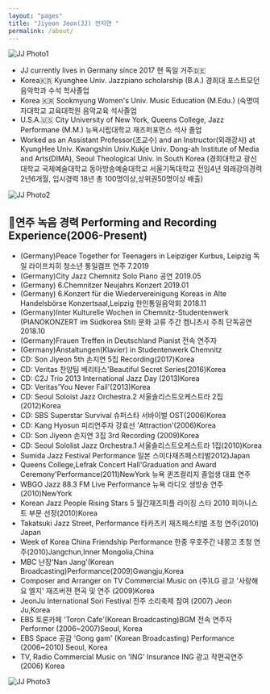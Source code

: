 ```yaml
---
layout: "pages"
title: "Jiyeon Jeon(JJ) 전지연 "
permalink: /about/
---
```


<img src="https://jjmusic-online.github.io/assets/images/photo1.jpeg" alt="JJ Photo1"
	title="Photo of JJ" style="min-width: 150px" />

- JJ currently lives in Germany since 2017 현 독일 거주🇩🇪 
- Korea🇰🇷 Kyunghee Univ. Jazzpiano scholarship (B.A.) 경희대 포스트모던음악학과 수석 학사졸업
- Korea 🇰🇷 Sookmyung Women's Univ. Music Education (M.Edu.) (숙명여자대학교 교육대학원 음악교육 석사졸업 
- U.S.A.🇺🇸 City University of New York, Queens College, Jazz Performane (M.M.) 뉴욕시립대학교 재즈퍼포먼스 석사 졸업
- Worked as an Assistant Professor(조교수) and an Instructor(외래강사) 
  at KyungHee Univ. Kwangshin Univ.Kukje Univ. Dong-ah Institute of Media and Arts(DIMA), Seoul Theological Univ. in South Korea (경희대학교 광신대학교 국제예술대학교 동아방송예술대학교 서울기독대학교 전임4년 외래강의경력 2년6개월, 입시경력 18년 총 100명이상,상위권50명이상 배출)


<img src="https://jjmusic-online.github.io/assets/images/photo2.jpeg" alt="JJ Photo2"
	title="Photo of JJ" style="min-width: 150px" />

## 🎹연주 녹음 경력 Performing and Recording Experience(2006-Present)
- (Germany)Peace Together for Teenagers in Leipziger Kurbus, Leipzig 독일 라이프치히 청소년 통일캠프 연주 7.2019
- (Germany)City Jazz Chemnitz Solo Piano 공연 2019.05
- (Germany) 6.Chemnitzer Neujahrs Konzert 2019.01 
- (Germany) 6.Konzert für die Wiedervereinigung Koreas in Alte Handelsbörse Konzertsaal,Leipzig 한인통일음악회 2018.11
- (Germany)Inter Kulturelle Wochen in Chemnitz-Studentenwerk (PIANOKONZERT im Südkorea Stil) 문화 교류 주간 켐니츠시 주최 단독공연 2018.10
- (Germany)Frauen Treffen in Deutschland Pianist 전속 연주자
- (Germany)Anstaltungen(Klavier) in Studentenwerk Chemnitz 
- CD: Son Jiyeon 5th 손지연 5집 Recording(2017)Korea 
- CD: Veritas 찬양팀 베리타스'Beautiful Secret Series(2016)Korea
- CD: C2J Trio 2013 International Jazz Day (2013)Korea 
- CD: Veritas'You Never Fail'(2013)Korea 
- CD: Seoul Soloist Jazz Orchestra.2 서울솔리스트오케스트라 2집(2012)Korea
- CD: SBS Superstar Survival 슈퍼스타 서바이벌 OST(2006)Korea
- CD: Kang Hyosun 피리연주자 강효선 'Attraction'(2006)Korea 
- CD: Son Jiyeon 손지연 3집 3rd Recording (2009)Korea
- CD: Seoul Sololist Jazz Orchestra.1 서울솔리스트오케스트라 1집(2010)Korea
- Sumida Jazz Festival Performance 일본 스미다재즈페스티벌2012)Japan
- Queens College,Lefrak Concert Hall'Graduation and Award Ceremony'Performance(2011)NewYork 뉴욕 퀸즈컬리지 졸업생 대표 연주 
- WBGO Jazz 88.3 FM Live Performance 뉴욕 라디오 생방송 연주(2010)NewYork
- Korean Jazz People Rising Stars 5 월간재즈피플 라이징 스타 2010 피아니스트 부문 선정(2010)Korea
- Takatsuki Jazz Street, Performance 타카츠키 재즈페스티벌 초청 연주(2010) Japan
- Week of Korea China Friendship Performance 한중 우호주간 내몽고 초청 연주(2010)Jangchun,Inner Mongolia,China
- MBC 난장'Nan Jang'(Korean Broadcasting)Performance(2009)Gwangju,Korea
- Composer and Arranger on TV Commercial Music on (주)LG 광고 '사랑해요 엘지' 재즈버젼 편곡 및 연주  (2009)Korea
- JeonJu International Sori Festival 전주 소리축제 참여 (2007) Jeon Ju,Korea
- EBS 토론카페 'Toron Cafe'(Korean Broadcasting)BGM 전속 연주자 Performer (2006~2007)Seoul, Korea
- EBS Space 공감 'Gong gam' (Korean Broadcasting) Performance (2006~2010) Seoul, Korea
- TV, Radio Commercial Music on 'ING' Insurance ING 광고 작편곡연주 (2006) Korea


<img src="https://jjmusic-online.github.io/assets/images/photo3.jpeg" alt="JJ Photo3"
	title="Photo of JJ" style="min-width: 150px" />






